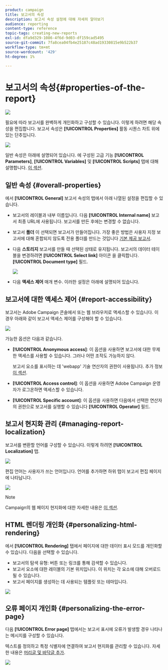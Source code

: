 ```yaml
---
product: campaign
title: 보고서의 속성
description: 보고서 속성 설정에 대해 자세히 알아보기
audience: reporting
content-type: reference
topic-tags: creating-new-reports
exl-id: dfa9d329-1086-4f6d-9d03-df159cad5495
source-git-commit: 7fa8cea04fb4e25187c48ad19330815e9b522b37
workflow-type: tm+mt
source-wordcount: '429'
ht-degree: 1%

---
```


# 보고서의 속성{#properties-of-the-report}

![](../../assets/common.svg)

필요에 따라 보고서를 완벽하게 개인화하고 구성할 수 있습니다. 이렇게 하려면 해당 속성을 편집합니다. 보고서 속성은 **[!UICONTROL Properties]** 활동 시퀀스 차트 위에 있는 단추입니다.

![](assets/s_ncs_advuser_report_properties_01.png)

일반 속성은 아래에 설명되어 있습니다. 에 구성된 고급 기능 **[!UICONTROL Parameters]**, **[!UICONTROL Variables]** 및 **[!UICONTROL Scripts]** 탭에 대해 설명합니다. [이 섹션](../../reporting/using/advanced-functionalities.md).

## 일반 속성 {#overall-properties}

에서 **[!UICONTROL General]** 보고서 속성의 탭에서 아래 나열된 설정을 편집할 수 있습니다.

* 보고서의 레이블과 내부 이름입니다. 다음 **[!UICONTROL Internal name]** 보고서 최종 URL에 사용됩니다. 보고서를 만든 후에는 변경할 수 없습니다.

* 보고서 **폴더** 이 선택되면 보고서가 만들어집니다. 가장 좋은 방법은 사용자 지정 보고서에 대해 혼합되지 않도록 전용 폴더를 만드는 것입니다 [기본 제공 보고서](../../reporting/using/about-campaign-built-in-reports.md).

* 다음 **스토리지** 보고서를 만들 때 선택된 상태로 유지됩니다. 보고서의 데이터 테이블을 변경하려면 **[!UICONTROL Select link]** 아이콘 을 클릭합니다. **[!UICONTROL Document type]** 필드.

   ![](assets/s_ncs_advuser_report_properties_02.png)

* 다음 **액세스 제어** 매개 변수. 이러한 설정은 아래에 설명되어 있습니다.

## 보고서에 대한 액세스 제어 {#report-accessibility}

보고서는 Adobe Campaign 콘솔에서 또는 웹 브라우저로 액세스할 수 있습니다. 이 경우 아래와 같이 보고서 액세스 제어를 구성해야 할 수 있습니다.

![](assets/s_ncs_advuser_report_properties_02b.png)

가능한 옵션은 다음과 같습니다.

* **[!UICONTROL Anonymous access]**: 이 옵션을 사용하면 보고서에 대한 무제한 액세스를 사용할 수 있습니다. 그러나 어떤 조작도 가능하지 않다.

   보고서 요소를 표시하는 데 &#39;webapp&#39; 기술 연산자의 권한이 사용됩니다. 추가 정보 [이 섹션](../../platform/using/access-management-operators.md).

* **[!UICONTROL Access control]**: 이 옵션을 사용하면 Adobe Campaign 운영자가 로그온하면 액세스할 수 있습니다.
* **[!UICONTROL Specific account]**: 이 옵션을 사용하면 다음에서 선택한 연산자의 권한으로 보고서를 실행할 수 있습니다 **[!UICONTROL Operator]** 필드.

## 보고서 현지화 관리 {#managing-report-localization}

보고서를 변환할 언어를 구성할 수 있습니다. 이렇게 하려면 **[!UICONTROL Localization]** 탭.

![](assets/s_ncs_advuser_report_properties_06.png)

편집 언어는 사용자가 쓰는 언어입니다. 언어를 추가하면 하위 탭이 보고서 편집 페이지에 나타납니다.

![](assets/s_ncs_advuser_report_properties_05a.png)

>[!NOTE]
>
>Campaign의 웹 페이지 현지화에 대한 자세한 내용은 [이 섹션](../../web/using/translating-a-web-form.md).

## HTML 렌더링 개인화 {#personalizing-html-rendering}

에서 **[!UICONTROL Rendering]** 탭에서 페이지에 대한 데이터 표시 모드를 개인화할 수 있습니다. 다음을 선택할 수 있습니다.

* 보고서의 탐색 유형: 버튼 또는 링크를 통해 검색할 수 있습니다.
* 보고서 요소에 대한 레이블의 기본 위치입니다. 이 위치는 각 요소에 대해 오버로드될 수 있습니다.
* 보고서 페이지를 생성하는 데 사용되는 템플릿 또는 테마입니다.

![](assets/s_ncs_advuser_report_properties_08.png)

## 오류 페이지 개인화 {#personalizing-the-error-page}

다음 **[!UICONTROL Error page]** 탭에서는 보고서 표시에 오류가 발생할 경우 나타나는 메시지를 구성할 수 있습니다.

텍스트를 정의하고 특정 식별자에 연결하여 보고서 현지화를 관리할 수 있습니다. 자세한 내용은 [머리글 및 바닥글 추가](../../reporting/using/element-layout.md#adding-a-header-and-a-footer).

![](assets/s_ncs_advuser_report_properties_11.png)
